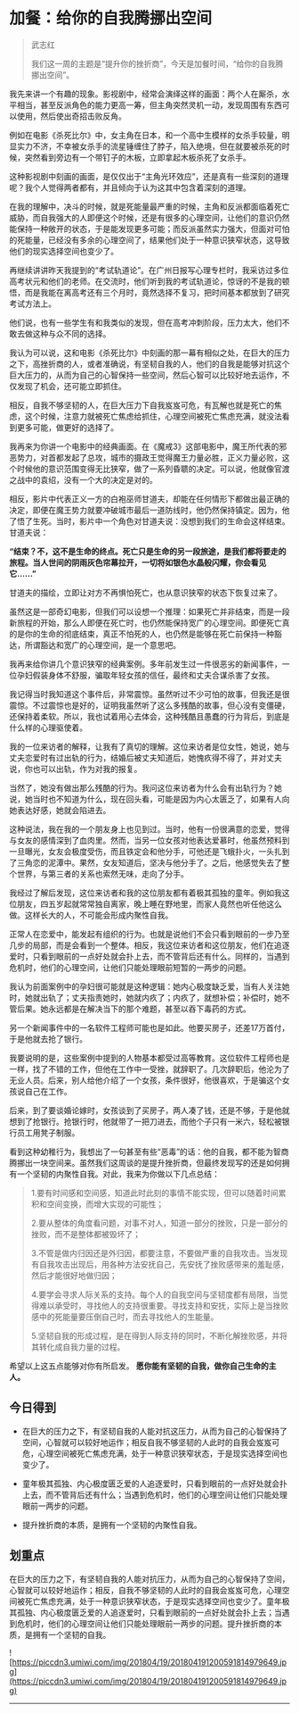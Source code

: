 # 加餐：给你的自我腾挪出空间

> 武志红
> 
> 我们这一周的主题是“提升你的挫折商”，今天是加餐时间，“给你的自我腾挪出空间”。

我先来讲一个有趣的现象。影视剧中，经常会演绎这样的画面：两个人在厮杀，水平相当，甚至反派角色的能力更高一筹，但主角突然灵机一动，发现周围有东西可以使用，然后使出奇招击败反角。

例如在电影《杀死比尔》中，女主角在日本，和一个高中生模样的女杀手较量，明显实力不济，不幸被女杀手的流星锤缠住了脖子，陷入绝境，但在就要被杀死的时候，突然看到旁边有一个带钉子的木板，立即拿起木板杀死了女杀手。

这种影视剧中刻画的画面，是仅仅出于“主角光环效应”，还是真有一些深刻的道理呢？我个人觉得两者都有，并且倾向于认为这其中包含着深刻的道理。

在我的理解中，决斗的时候，就是死能量最严重的时候，主角和反派都面临着死亡威胁，而自我强大的人即便这个时候，还是有很多的心理空间，让他们的意识仍然能保持一种敞开的状态，于是能发现更多可能；而反派虽然实力强大，但面对可怕的死能量，已经没有多余的心理空间了，结果他们处于一种意识狭窄状态，这导致他们的现实选择空间也变少了。

再继续讲讲昨天我提到的“考试轨道论”。在广州日报写心理专栏时，我采访过多位高考状元和他们的老师。在交流时，他们听到我的考试轨道论，惊讶的不是我的顿悟，而是我能在离高考还有三个月时，竟然选择不复习，把时间基本都放到了研究考试方法上。

他们说，也有一些学生有和我类似的发现，但在高考冲刺阶段，压力太大，他们不敢去做这种与众不同的选择。

我认为可以说，这和电影《杀死比尔》中刻画的那一幕有相似之处，在巨大的压力之下，高挫折商的人，或者准确说，有坚韧自我的人，他们的自我是能够对抗这个巨大压力的，从而为自己的心智保持一些空间，然后心智可以比较好地去运作，不仅发现了机会，还可能立即抓住。

相反，自我不够坚韧的人，在巨大压力下自我岌岌可危，有瓦解也就是死亡的焦虑，这个时候，注意力就被死亡焦虑给抓住，心理空间被死亡焦虑充满，就没法看到更多可能，做更好的选择了。

我再来为你讲一个电影中的经典画面。在《魔戒3》这部电影中，魔王所代表的邪恶势力，对首都发起了总攻，城市的摄政王觉得魔王力量必胜，正义力量必败，这个时候他的意识范围变得无比狭窄，做了一系列昏聩的决定。可以说，他就像官渡之战中的袁绍，没有一个大的决定是对的。

相反，影片中代表正义一方的白袍巫师甘道夫，却能在任何情形下都做出最正确的决定，即便在魔王势力就要冲破城市最后一道防线时，他仍然保持镇定。因为，他了悟了生死。当时，影片中一个角色对甘道夫说：没想到我们的生命会这样结束。甘道夫说：

 **“结束？不，这不是生命的终点。死亡只是生命的另一段旅途，是我们都将要走的旅程。当人世间的阴雨灰色帘幕拉开，一切将如银色水晶般闪耀，你会看见它……”**

甘道夫的描绘，立即让对方不再惧怕死亡，也从意识狭窄的状态下恢复过来了。

虽然这是一部奇幻电影，但我们可以设想一个推理：如果死亡并非结束，而是一段新旅程的开始，那么人即便在死亡时，也仍然能保持宽广的心理空间。即便死亡真的是你的生命的彻底结束，真正不怕死的人，也仍然是能够在死亡前保持一种豁达，所谓豁达和宽广的心理空间，是一个意思吧。

我再来给你讲几个意识狭窄的经典案例。多年前发生过一件很恶劣的新闻事件，一位孕妇假装身体不舒服，骗取年轻女孩的信任，最终和丈夫合谋杀害了女孩。

我记得当时我知道这个事件后，非常震惊。虽然听过不少可怕的故事，但我还是很震惊。不过震惊也是好的，证明我虽然听了这么多残酷的故事，但心没有变僵硬，还保持着柔软。所以，我也试着用心去体会，这种残酷且愚蠢的行为背后，到底是什么样的心理驱使着。

我的一位来访者的解释，让我有了真切的理解。这位来访者是位女性，她说，她与丈夫恋爱时有过出轨的行为，结婚后被丈夫知道后，她愧疚得不得了，并对丈夫说，你也可以出轨，作为对我的报复。

当然了，她没有做出那么残酷的行为。我问这位来访者为什么会有出轨行为？她说，她当时也不知道为什么，现在回头看，可能是因为内心太匮乏了，如果有人向她表达好感，她就会陷进去。

这种说法，我在我的一个朋友身上也见到过。当时，他有一份很满意的恋爱，觉得与女友的感情深到了血肉里。然而，当另一位女孩对他表达爱慕时，他虽然预料到一旦曝光，女友会极度受伤，而且铁定会和他分手，可他还是飞蛾扑火，一头扎到了三角恋的泥潭中。果然，女友知道后，坚决与他分手了。之后，他感觉失去了整个世界，与第三者的关系也索然无味，走向了分手。

我经过了解后发现，这位来访者和我的这位朋友都有着极其孤独的童年。例如我这位朋友，四五岁起就常常独自离家，晚上睡在野地里，而家人竟然也听任他这么做。这样长大的人，不可能会形成内聚性自我。

正常人在恋爱中，能发起有组织的行为。也就是说他们不会只看到眼前的一步乃至几步的局部，而是会看到一个整体。相反，我这位来访者和这位朋友，他们在追逐爱时，只看到眼前的一点好处就会扑上去，而不管背后还有什么。同样的，当遇到危机时，他们的心理空间，让他们只能处理眼前短暂的一两步的问题。

我认为前面案例中的孕妇很可能就是这种逻辑：她内心极度缺乏爱，当有人关注她时，她就出轨了；丈夫指责她时，她就内疚了；内疚了，就想补偿；补偿时，她不管后果。她永远都是在解决当下的那个难题，甚至以吞下毒药的方式。

另一个新闻事件中的一名软件工程师可能也是如此。他要买房子，还差17万首付，于是他就去抢了银行。

我要说明的是，这些案例中提到的人物基本都受过高等教育。这位软件工程师也是一样，找了不错的工作，但他在工作中一受挫，就辞职了。几次辞职后，他沦为了无业人员。后来，别人给他介绍了一个女孩，条件很好，他很喜欢，于是骗这个女孩说自己在工作。

后来，到了要谈婚论嫁时，女孩谈到了买房子，两人凑了钱，还是不够，于是他就想到了抢银行。抢银行时，他就带了一把刀进去，而他个子只有一米六，轻松被银行员工用凳子制服。

看到这种幼稚行为，我想出了一句甚至有些“恶毒”的话：他的自我，都不能为智商腾挪出一块空间来。虽然我们这周谈的是提升挫折商，但最终发现写的还是如何拥有一个坚韧的内聚性自我。对此，我来为你做以下几点总结：

> 1.要有时间感和空间感，知道此时此刻的事情不能实现，但可以随着时间累积和空间变换，而增大实现的可能性；
> 
> 
> 
> 2.要从整体的角度看问题，对事不对人，知道一部分的挫败，只是一部分的挫败，而不是整体都被毁坏了；
> 
> 
> 
> 3.不管是做内归因还是外归因，都要注意，不要做严重的自我攻击。当发现有自我攻击出现后，用各种方法安抚自己，先安抚了挫败感带来的羞耻感，然后才能很好地做归因；
> 
> 
> 
> 4.要学会寻求人际关系的支持。每个人的自我空间与坚韧度都有局限，当觉得难以承受时，寻找他人的支持很重要。寻找支持和安抚，实际上是当挫败感中的死能量要压倒自己时，而去寻找他人的生能量。
> 
> 
> 
> 5.坚韧自我的形成过程，是在得到人际支持的同时，不断化解挫败感，并将其转化成自我力量的过程。

希望以上这五点能够对你有所启发。 **愿你能有坚韧的自我，做你自己生命的主人。**

## 今日得到

* 在巨大的压力之下，有坚韧自我的人能对抗这压力，从而为自己的心智保持了空间，心智就可以较好地运作；相反自我不够坚韧的人此时的自我会岌岌可危，心理空间被死亡焦虑充满，处于一种意识狭窄状态，于是现实选择空间也变少了。

* 童年极其孤独、内心极度匮乏爱的人追逐爱时，只看到眼前的一点好处就会扑上去，而不管背后还有什么；当遇到危机时，他们的心理空间让他们只能处理眼前一两步的问题。

* 提升挫折商的本质，是拥有一个坚韧的内聚性自我。

## 划重点

在巨大的压力之下，有坚韧自我的人能对抗压力，从而为自己的心智保持了空间，心智就可以较好地运作；相反，自我不够坚韧的人此时的自我会岌岌可危，心理空间被死亡焦虑充满，处于一种意识狭窄状态，于是现实选择空间也变少了。童年极其孤独、内心极度匮乏爱的人追逐爱时，只看到眼前的一点好处就会扑上去；当遇到危机时，他们的心理空间让他们只能处理眼前一两步的问题。提升挫折商的本质，是拥有一个坚韧的自我。

![https://piccdn3.umiwi.com/img/201804/19/201804191200591814979649.jpg](https://piccdn3.umiwi.com/img/201804/19/201804191200591814979649.jpg)

---
